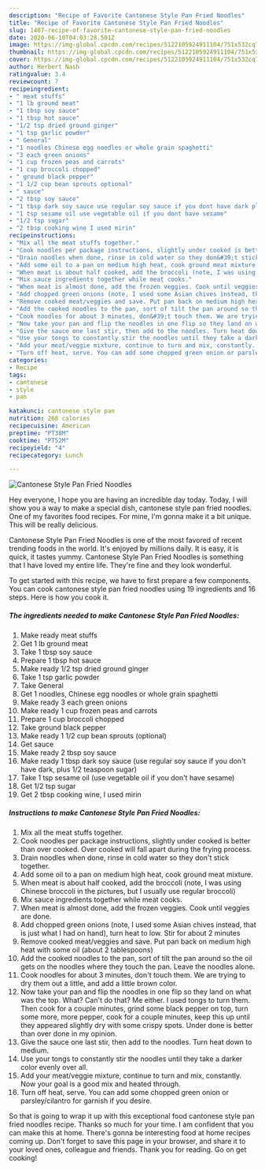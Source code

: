 ```yaml
---
description: "Recipe of Favorite Cantonese Style Pan Fried Noodles"
title: "Recipe of Favorite Cantonese Style Pan Fried Noodles"
slug: 1407-recipe-of-favorite-cantonese-style-pan-fried-noodles
date: 2020-06-10T04:03:28.501Z
image: https://img-global.cpcdn.com/recipes/5122105924911104/751x532cq70/cantonese-style-pan-fried-noodles-recipe-main-photo.jpg
thumbnail: https://img-global.cpcdn.com/recipes/5122105924911104/751x532cq70/cantonese-style-pan-fried-noodles-recipe-main-photo.jpg
cover: https://img-global.cpcdn.com/recipes/5122105924911104/751x532cq70/cantonese-style-pan-fried-noodles-recipe-main-photo.jpg
author: Herbert Nash
ratingvalue: 3.4
reviewcount: 7
recipeingredient:
- " meat stuffs"
- "1 lb ground meat"
- "1 tbsp soy sauce"
- "1 tbsp hot sauce"
- "1/2 tsp dried ground ginger"
- "1 tsp garlic powder"
- " General"
- "1 noodles Chinese egg noodles or whole grain spaghetti"
- "3 each green onions"
- "1 cup frozen peas and carrots"
- "1 cup broccoli chopped"
- " ground black pepper"
- "1 1/2 cup bean sprouts optional"
- " sauce"
- "2 tbsp soy sauce"
- "1 tbsp dark soy sauce use regular soy sauce if you dont have dark plus 12 teaspoon sugar"
- "1 tsp sesame oil use vegetable oil if you dont have sesame"
- "1/2 tsp sugar"
- "2 tbsp cooking wine I used mirin"
recipeinstructions:
- "Mix all the meat stuffs together."
- "Cook noodles per package instructions, slightly under cooked is better than over cooked. Over cooked will fall apart during the frying process."
- "Drain noodles when done, rinse in cold water so they don&#39;t stick together."
- "Add some oil to a pan on medium high heat, cook ground meat mixture."
- "When meat is about half cooked, add the broccoli (note, I was using Chinese broccoli in the pictures, but I usually use regular broccoli)"
- "Mix sauce ingredients together while meat cooks."
- "When meat is almost done, add the frozen veggies. Cook until veggies are done."
- "Add chopped green onions (note, I used some Asian chives instead, that is just what I had on hand), turn heat to low. Stir for about 2 minutes"
- "Remove cooked meat/veggies and save. Put pan back on medium high heat with some oil (about 2 tablespoons)"
- "Add the cooked noodles to the pan, sort of tilt the pan around so the oil gets on the noodles where they touch the pan. Leave the noodles alone."
- "Cook noodles for about 3 minutes, don&#39;t touch them. We are trying to dry them out a little, and add a little brown color."
- "Now take your pan and flip the noodles in one flip so they land on what was the top. What? Can&#39;t do that? Me either. I used tongs to turn them. Then cook for a couple minutes, grind some black pepper on top, turn some more, more pepper, cook for a couple minutes, keep this up until they appeared slightly dry with some crispy spots. Under done is better than over done in my opinion."
- "Give the sauce one last stir, then add to the noodles. Turn heat down to medium."
- "Use your tongs to constantly stir the noodles until they take a darker color evenly over all."
- "Add your meat/veggie mixture, continue to turn and mix, constantly. Now your goal is a good mix and heated through."
- "Turn off heat, serve. You can add some chopped green onion or parsley/cilantro for garnish if you desire."
categories:
- Recipe
tags:
- cantonese
- style
- pan

katakunci: cantonese style pan 
nutrition: 268 calories
recipecuisine: American
preptime: "PT38M"
cooktime: "PT52M"
recipeyield: "4"
recipecategory: Lunch

---
```



![Cantonese Style Pan Fried Noodles](https://img-global.cpcdn.com/recipes/5122105924911104/751x532cq70/cantonese-style-pan-fried-noodles-recipe-main-photo.jpg)

Hey everyone, I hope you are having an incredible day today. Today, I will show you a way to make a special dish, cantonese style pan fried noodles. One of my favorites food recipes. For mine, I'm gonna make it a bit unique. This will be really delicious.



Cantonese Style Pan Fried Noodles is one of the most favored of recent trending foods in the world. It's enjoyed by millions daily. It is easy, it is quick, it tastes yummy. Cantonese Style Pan Fried Noodles is something that I have loved my entire life. They're fine and they look wonderful.


To get started with this recipe, we have to first prepare a few components. You can cook cantonese style pan fried noodles using 19 ingredients and 16 steps. Here is how you cook it.

<!--inarticleads1-->

##### The ingredients needed to make Cantonese Style Pan Fried Noodles:

1. Make ready  meat stuffs
1. Get 1 lb ground meat
1. Take 1 tbsp soy sauce
1. Prepare 1 tbsp hot sauce
1. Make ready 1/2 tsp dried ground ginger
1. Take 1 tsp garlic powder
1. Take  General
1. Get 1 noodles, Chinese egg noodles or whole grain spaghetti
1. Make ready 3 each green onions
1. Make ready 1 cup frozen peas and carrots
1. Prepare 1 cup broccoli chopped
1. Take  ground black pepper
1. Make ready 1 1/2 cup bean sprouts (optional)
1. Get  sauce
1. Make ready 2 tbsp soy sauce
1. Make ready 1 tbsp dark soy sauce (use regular soy sauce if you don&#39;t have dark, plus 1/2 teaspoon sugar)
1. Take 1 tsp sesame oil (use vegetable oil if you don&#39;t have sesame)
1. Get 1/2 tsp sugar
1. Get 2 tbsp cooking wine, I used mirin




<!--inarticleads2-->

##### Instructions to make Cantonese Style Pan Fried Noodles:

1. Mix all the meat stuffs together.
1. Cook noodles per package instructions, slightly under cooked is better than over cooked. Over cooked will fall apart during the frying process.
1. Drain noodles when done, rinse in cold water so they don&#39;t stick together.
1. Add some oil to a pan on medium high heat, cook ground meat mixture.
1. When meat is about half cooked, add the broccoli (note, I was using Chinese broccoli in the pictures, but I usually use regular broccoli)
1. Mix sauce ingredients together while meat cooks.
1. When meat is almost done, add the frozen veggies. Cook until veggies are done.
1. Add chopped green onions (note, I used some Asian chives instead, that is just what I had on hand), turn heat to low. Stir for about 2 minutes
1. Remove cooked meat/veggies and save. Put pan back on medium high heat with some oil (about 2 tablespoons)
1. Add the cooked noodles to the pan, sort of tilt the pan around so the oil gets on the noodles where they touch the pan. Leave the noodles alone.
1. Cook noodles for about 3 minutes, don&#39;t touch them. We are trying to dry them out a little, and add a little brown color.
1. Now take your pan and flip the noodles in one flip so they land on what was the top. What? Can&#39;t do that? Me either. I used tongs to turn them. Then cook for a couple minutes, grind some black pepper on top, turn some more, more pepper, cook for a couple minutes, keep this up until they appeared slightly dry with some crispy spots. Under done is better than over done in my opinion.
1. Give the sauce one last stir, then add to the noodles. Turn heat down to medium.
1. Use your tongs to constantly stir the noodles until they take a darker color evenly over all.
1. Add your meat/veggie mixture, continue to turn and mix, constantly. Now your goal is a good mix and heated through.
1. Turn off heat, serve. You can add some chopped green onion or parsley/cilantro for garnish if you desire.




So that is going to wrap it up with this exceptional food cantonese style pan fried noodles recipe. Thanks so much for your time. I am confident that you can make this at home. There's gonna be interesting food at home recipes coming up. Don't forget to save this page in your browser, and share it to your loved ones, colleague and friends. Thank you for reading. Go on get cooking!
